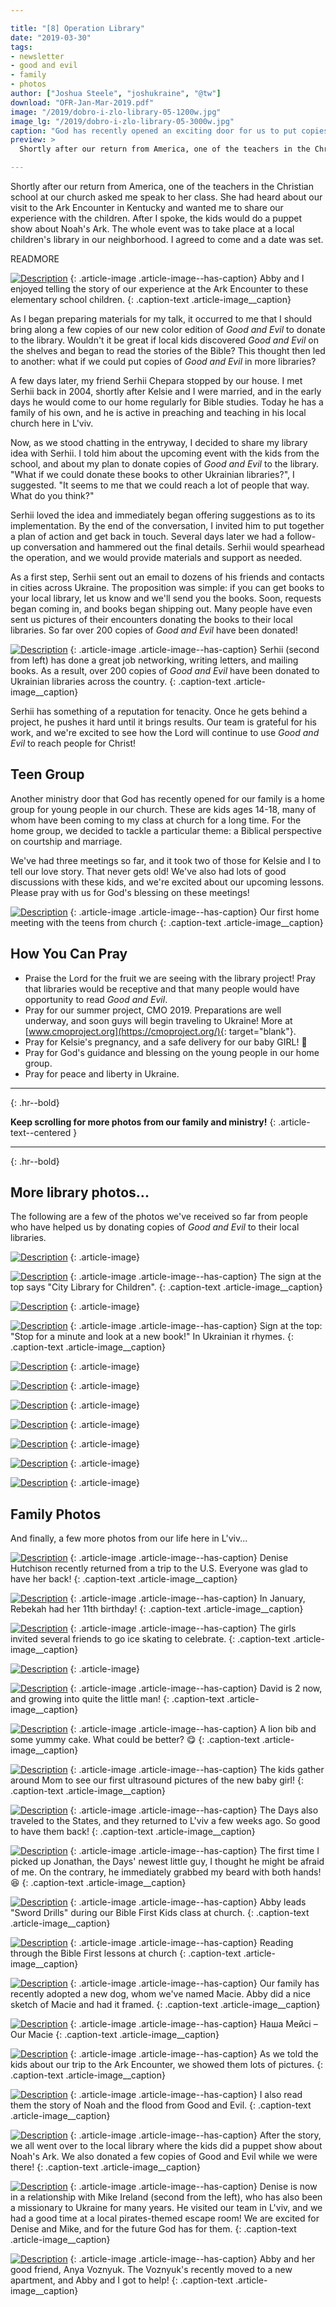 ```yaml
---

title: "[8] Operation Library"
date: "2019-03-30"
tags:
- newsletter
- good and evil
- family
- photos
author: ["Joshua Steele", "joshukraine", "@tw"]
download: "OFR-Jan-Mar-2019.pdf"
image: "/2019/dobro-i-zlo-library-05-1200w.jpg"
image_lg: "/2019/dobro-i-zlo-library-05-3000w.jpg"
caption: "God has recently opened an exciting door for us to put copies of Good and Evil into Ukrainian libraries! Working with us to head up this project is our long-time friend, Serhii Chepara. Read on to learn how God is moving!"
preview: >
  Shortly after our return from America, one of the teachers in the Christian school at our church asked me speak to her class. She had heard about our visit to the Ark Encounter in Kentucky and wanted me to share our experience with the children. After I spoke, the kids would do a puppet show about Noah's Ark. The whole event was to take place at a local children's library in our neighborhood. I agreed to come and a date was set.

---
```


Shortly after our return from America, one of the teachers in the Christian school at our church asked me speak to her class. She had heard about our visit to the Ark Encounter in Kentucky and wanted me to share our experience with the children. After I spoke, the kids would do a puppet show about Noah's Ark. The whole event was to take place at a local children's library in our neighborhood. I agreed to come and a date was set.

READMORE

[![Description](https://d21yo20tm8bmc2.cloudfront.net/2019/ark-story-03-700w.jpg)](https://d21yo20tm8bmc2.cloudfront.net/2019/ark-story-03-3000w.jpg)
{: .article-image .article-image--has-caption}
Abby and I enjoyed telling the story of our experience at the Ark Encounter to these elementary school children.
{: .caption-text .article-image__caption}

As I began preparing materials for my talk, it occurred to me that I should bring along a few copies of our new color edition of _Good and Evil_ to donate to the library. Wouldn't it be great if local kids discovered _Good and Evil_ on the shelves and began to read the stories of the Bible? This thought then led to another: what if we could put copies of _Good and Evil_ in more libraries?

A few days later, my friend Serhii Chepara stopped by our house. I met Serhii back in 2004, shortly after Kelsie and I were married, and in the early days he would come to our home regularly for Bible studies. Today he has a family of his own, and he is active in preaching and teaching in his local church here in L'viv.

Now, as we stood chatting in the entryway, I decided to share my library idea with Serhii. I told him about the upcoming event with the kids from the school, and about my plan to donate copies of _Good and Evil_ to the library. "What if we could donate these books to other Ukrainian libraries?", I suggested. "It seems to me that we could reach a lot of people that way. What do you think?"

Serhii loved the idea and immediately began offering suggestions as to its implementation. By the end of the conversation, I invited him to put together a plan of action and get back in touch. Several days later we had a follow-up conversation and hammered out the final details. Serhii would spearhead the operation, and we would provide materials and support as needed.

As a first step, Serhii sent out an email to dozens of his friends and contacts in cities across Ukraine. The proposition was simple: if you can get books to your local library, let us know and we'll send you the books. Soon, requests began coming in, and books began shipping out. Many people have even sent us pictures of their encounters donating the books to their local libraries. So far over 200 copies of _Good and Evil_ have been donated!

[![Description](https://d21yo20tm8bmc2.cloudfront.net/2019/operation-library-guys-700w.jpeg)](https://d21yo20tm8bmc2.cloudfront.net/2019/operation-library-guys-3000w.jpeg)
{: .article-image .article-image--has-caption}
Serhii (second from left) has done a great job networking, writing letters, and mailing books. As a result, over 200 copies of _Good and Evil_ have been donated to Ukrainian libraries across the country.
{: .caption-text .article-image__caption}

Serhii has something of a reputation for tenacity. Once he gets behind a project, he pushes it hard until it brings results. Our team is grateful for his work, and we're excited to see how the Lord will continue to use _Good and Evil_ to reach people for Christ!

## Teen Group

Another ministry door that God has recently opened for our family is a home group for young people in our church. These are kids ages 14-18, many of whom have been coming to my class at church for a long time. For the home group, we decided to tackle a particular theme: a Biblical perspective on courtship and marriage.

We've had three meetings so far, and it took two of those for Kelsie and I to tell our love story. That never gets old! We've also had lots of good discussions with these kids, and we're excited about our upcoming lessons. Please pray with us for God's blessing on these meetings!

[![Description](https://d21yo20tm8bmc2.cloudfront.net/2019/teen-group-700w.jpeg)](https://d21yo20tm8bmc2.cloudfront.net/2019/teen-group-3000w.jpeg)
{: .article-image .article-image--has-caption}
Our first home meeting with the teens from church
{: .caption-text .article-image__caption}

## How You Can Pray

* Praise the Lord for the fruit we are seeing with the library project! Pray that libraries would be receptive and that many people would have opportunity to read _Good and Evil_.
* Pray for our summer project, CMO 2019. Preparations are well underway, and soon guys will begin traveling to Ukraine! More at [www.cmoproject.org](https://cmoproject.org/){: target="blank"}.
* Pray for Kelsie's pregnancy, and a safe delivery for our baby GIRL! 💖
* Pray for God's guidance and blessing on the young people in our home group.
* Pray for peace and liberty in Ukraine.

---
{: .hr--bold}

**Keep scrolling for more photos from our family and ministry!**
{: .article-text--centered }

---
{: .hr--bold}

## More library photos...

The following are a few of the photos we've received so far from people who have helped us by donating copies of _Good and Evil_ to their local libraries.

[![Description](https://d21yo20tm8bmc2.cloudfront.net/2019/dobro-i-zlo-library-09-700w.jpg)](https://d21yo20tm8bmc2.cloudfront.net/2019/dobro-i-zlo-library-09-3000w.jpg)
{: .article-image}

[![Description](https://d21yo20tm8bmc2.cloudfront.net/2019/dobro-i-zlo-library-08-700w.jpg)](https://d21yo20tm8bmc2.cloudfront.net/2019/dobro-i-zlo-library-08-3000w.jpg)
{: .article-image .article-image--has-caption}
The sign at the top says "City Library for Children".
{: .caption-text .article-image__caption}

[![Description](https://d21yo20tm8bmc2.cloudfront.net/2019/dobro-i-zlo-library-10-700w.jpg)](https://d21yo20tm8bmc2.cloudfront.net/2019/dobro-i-zlo-library-10-3000w.jpg)
{: .article-image}

[![Description](https://d21yo20tm8bmc2.cloudfront.net/2019/dobro-i-zlo-library-02-700h.jpg)](https://d21yo20tm8bmc2.cloudfront.net/2019/dobro-i-zlo-library-02-3000h.jpg)
{: .article-image .article-image--has-caption}
Sign at the top: "Stop for a minute and look at a new book!" In Ukrainian it rhymes.
{: .caption-text .article-image__caption}

[![Description](https://d21yo20tm8bmc2.cloudfront.net/2019/dobro-i-zlo-library-14-700w.jpg)](https://d21yo20tm8bmc2.cloudfront.net/2019/dobro-i-zlo-library-14-3000w.jpg)
{: .article-image}

[![Description](https://d21yo20tm8bmc2.cloudfront.net/2019/dobro-i-zlo-library-11-700h.jpg)](https://d21yo20tm8bmc2.cloudfront.net/2019/dobro-i-zlo-library-11-3000h.jpg)
{: .article-image}

[![Description](https://d21yo20tm8bmc2.cloudfront.net/2019/dobro-i-zlo-library-13-700w.jpg)](https://d21yo20tm8bmc2.cloudfront.net/2019/dobro-i-zlo-library-13-3000w.jpg)
{: .article-image}

[![Description](https://d21yo20tm8bmc2.cloudfront.net/2019/dobro-i-zlo-library-12-700h.jpg)](https://d21yo20tm8bmc2.cloudfront.net/2019/dobro-i-zlo-library-12-3000h.jpg)
{: .article-image}

[![Description](https://d21yo20tm8bmc2.cloudfront.net/2019/dobro-i-zlo-library-15-700h.jpg)](https://d21yo20tm8bmc2.cloudfront.net/2019/dobro-i-zlo-library-15-3000h.jpg)
{: .article-image}

[![Description](https://d21yo20tm8bmc2.cloudfront.net/2019/dobro-i-zlo-library-03-700h.jpg)](https://d21yo20tm8bmc2.cloudfront.net/2019/dobro-i-zlo-library-03-3000h.jpg)
{: .article-image}

[![Description](https://d21yo20tm8bmc2.cloudfront.net/2019/dobro-i-zlo-library-16-700w.jpg)](https://d21yo20tm8bmc2.cloudfront.net/2019/dobro-i-zlo-library-16-3000w.jpg)
{: .article-image}

## Family Photos

And finally, a few more photos from our life here in L'viv...

[![Description](https://d21yo20tm8bmc2.cloudfront.net/2019/denise-airport-700w.jpeg)](https://d21yo20tm8bmc2.cloudfront.net/2019/denise-airport-3000w.jpeg)
{: .article-image .article-image--has-caption}
Denise Hutchison recently returned from a trip to the U.S. Everyone was glad to have her back!
{: .caption-text .article-image__caption}

[![Description](https://d21yo20tm8bmc2.cloudfront.net/2019/beka-birthday-01-700w.jpeg)](https://d21yo20tm8bmc2.cloudfront.net/2019/beka-birthday-01-3000w.jpeg)
{: .article-image .article-image--has-caption}
In January, Rebekah had her 11th birthday!
{: .caption-text .article-image__caption}

[![Description](https://d21yo20tm8bmc2.cloudfront.net/2019/beka-birthday-03-700w.jpeg)](https://d21yo20tm8bmc2.cloudfront.net/2019/beka-birthday-03-3000w.jpeg)
{: .article-image .article-image--has-caption}
The girls invited several friends to go ice skating to celebrate.
{: .caption-text .article-image__caption}

[![Description](https://d21yo20tm8bmc2.cloudfront.net/2019/beka-birthday-02-700w.jpeg)](https://d21yo20tm8bmc2.cloudfront.net/2019/beka-birthday-02-3000w.jpeg)
{: .article-image}

[![Description](https://d21yo20tm8bmc2.cloudfront.net/2019/david-little-man-700h.jpeg)](https://d21yo20tm8bmc2.cloudfront.net/2019/david-little-man-3000h.jpeg)
{: .article-image .article-image--has-caption}
David is 2 now, and growing into quite the little man!
{: .caption-text .article-image__caption}

[![Description](https://d21yo20tm8bmc2.cloudfront.net/2019/david-eats-cake-700w.jpeg)](https://d21yo20tm8bmc2.cloudfront.net/2019/david-eats-cake-3000w.jpeg)
{: .article-image .article-image--has-caption}
A lion bib and some yummy cake. What could be better? 😋
{: .caption-text .article-image__caption}

[![Description](https://d21yo20tm8bmc2.cloudfront.net/2019/first-baby-pics-700w.jpeg)](https://d21yo20tm8bmc2.cloudfront.net/2019/first-baby-pics-3000w.jpeg)
{: .article-image .article-image--has-caption}
The kids gather around Mom to see our first ultrasound pictures of the new baby girl!
{: .caption-text .article-image__caption}

[![Description](https://d21yo20tm8bmc2.cloudfront.net/2019/welcome-home-days-700w.jpeg)](https://d21yo20tm8bmc2.cloudfront.net/2019/welcome-home-days-3000w.jpeg)
{: .article-image .article-image--has-caption}
The Days also traveled to the States, and they returned to L'viv a few weeks ago. So good to have them back!
{: .caption-text .article-image__caption}

[![Description](https://d21yo20tm8bmc2.cloudfront.net/2019/jonathan-and-the-beard-700w.jpeg)](https://d21yo20tm8bmc2.cloudfront.net/2019/jonathan-and-the-beard-3000w.jpeg)
{: .article-image .article-image--has-caption}
The first time I picked up Jonathan, the Days' newest little guy, I thought he might be afraid of me. On the contrary, he immediately grabbed my beard with both hands! 😆
{: .caption-text .article-image__caption}

[![Description](https://d21yo20tm8bmc2.cloudfront.net/2019/abby-leads-sword-drills-700w.jpeg)](https://d21yo20tm8bmc2.cloudfront.net/2019/abby-leads-sword-drills-3000w.jpeg)
{: .article-image .article-image--has-caption}
Abby leads "Sword Drills" during our Bible First Kids class at church.
{: .caption-text .article-image__caption}

[![Description](https://d21yo20tm8bmc2.cloudfront.net/2019/bible-first-kids-reading-lesson-1-700w.jpeg)](https://d21yo20tm8bmc2.cloudfront.net/2019/bible-first-kids-reading-lesson-1-3000w.jpeg)
{: .article-image .article-image--has-caption}
Reading through the Bible First lessons at church
{: .caption-text .article-image__caption}

[![Description](https://d21yo20tm8bmc2.cloudfront.net/2019/abby-sketch-macie-700h.jpeg)](https://d21yo20tm8bmc2.cloudfront.net/2019/abby-sketch-macie-3000h.jpeg)
{: .article-image .article-image--has-caption}
Our family has recently adopted a new dog, whom we've named Macie. Abby did a nice sketch of Macie and had it framed.
{: .caption-text .article-image__caption}

[![Description](https://d21yo20tm8bmc2.cloudfront.net/2019/our-macie-700h.jpg)](https://d21yo20tm8bmc2.cloudfront.net/2019/our-macie-3000h.jpg)
{: .article-image .article-image--has-caption}
Наша Мейсі – Our Macie
{: .caption-text .article-image__caption}

[![Description](https://d21yo20tm8bmc2.cloudfront.net/2019/ark-story-01-700w.jpg)](https://d21yo20tm8bmc2.cloudfront.net/2019/ark-story-01-3000w.jpg)
{: .article-image .article-image--has-caption}
As we told the kids about our trip to the Ark Encounter, we showed them lots of pictures.
{: .caption-text .article-image__caption}

[![Description](https://d21yo20tm8bmc2.cloudfront.net/2019/ark-story-02-700h.jpg)](https://d21yo20tm8bmc2.cloudfront.net/2019/ark-story-02-3000h.jpg)
{: .article-image .article-image--has-caption}
I also read them the story of Noah and the flood from Good and Evil.
{: .caption-text .article-image__caption}

[![Description](https://d21yo20tm8bmc2.cloudfront.net/2019/ark-story-04-700w.jpg)](https://d21yo20tm8bmc2.cloudfront.net/2019/ark-story-04-3000w.jpg)
{: .article-image .article-image--has-caption}
After the story, we all went over to the local library where the kids did a puppet show about Noah's Ark. We also donated a few copies of Good and Evil while we were there!
{: .caption-text .article-image__caption}

[![Description](https://d21yo20tm8bmc2.cloudfront.net/2019/escape-room-700w.jpeg)](https://d21yo20tm8bmc2.cloudfront.net/2019/escape-room-3000w.jpeg)
{: .article-image .article-image--has-caption}
Denise is now in a relationship with Mike Ireland (second from the left), who has also been a missionary to Ukraine for many years. He visited our team in L'viv, and we had a good time at a local pirates-themed escape room! We are excited for Denise and Mike, and for the future God has for them.
{: .caption-text .article-image__caption}

[![Description](https://d21yo20tm8bmc2.cloudfront.net/2019/voznyuks-moving-day-700w.jpeg)](https://d21yo20tm8bmc2.cloudfront.net/2019/voznyuks-moving-day-3000w.jpeg)
{: .article-image .article-image--has-caption}
Abby and her good friend, Anya Voznyuk. The Voznyuk's recently moved to a new apartment, and Abby and I got to help!
{: .caption-text .article-image__caption}
